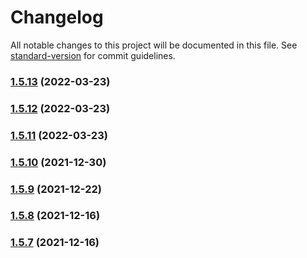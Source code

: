 # Changelog

All notable changes to this project will be documented in this file. See [standard-version](https://github.com/conventional-changelog/standard-version) for commit guidelines.

### [1.5.13](https://github.com/marcelrsoub/react-pic-gallery/compare/v1.5.12...v1.5.13) (2022-03-23)

### [1.5.12](https://github.com/marcelrsoub/react-pic-gallery/compare/v1.5.11...v1.5.12) (2022-03-23)

### [1.5.11](https://github.com/marcelrsoub/react-pic-gallery/compare/v1.5.10...v1.5.11) (2022-03-23)

### [1.5.10](https://github.com/marcelrsoub/react-pic-gallery/compare/v1.5.9...v1.5.10) (2021-12-30)

### [1.5.9](https://github.com/marcelrsoub/react-pic-gallery/compare/v1.5.8...v1.5.9) (2021-12-22)

### [1.5.8](https://github.com/marcelrsoub/react-pic-gallery/compare/v1.5.7...v1.5.8) (2021-12-16)

### [1.5.7](https://github.com/marcelrsoub/react-pic-gallery/compare/v1.3.9...v1.5.7) (2021-12-16)
